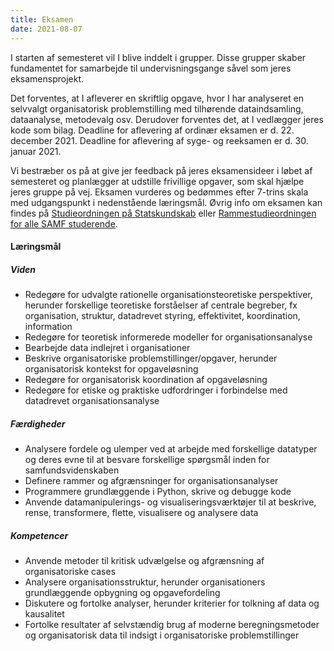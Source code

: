 ```yaml
---
title: Eksamen
date: 2021-08-07
---
```


I starten af semesteret vil I blive inddelt i grupper. Disse grupper skaber fundamentet for samarbejde til undervisningsgange såvel som jeres eksamensprojekt. 

Det forventes, at I afleverer en skriftlig opgave, hvor I har analyseret en selvvalgt organisatorisk problemstilling med tilhørende dataindsamling, dataanalyse, metodevalg osv. Derudover forventes det, at I vedlægger jeres kode som bilag. Deadline for aflevering af ordinær eksamen er d. 22. december 2021. Deadline for aflevering af syge- og reeksamen er d. 30. januar 2021.

Vi bestræber os på at give jer feedback på jeres eksamensideer i løbet af semesteret og planlægger at udstille frivillige opgaver, som skal hjælpe jeres gruppe på vej. Eksamen vurderes og bedømmes efter 7-trins skala med udgangspunkt i nedenstående læringsmål. Øvrig info om eksamen kan findes på [Studieordningen på Statskundskab](https://polsci.ku.dk/uddannelser/studienaevnet/studieordninger/bilag/ka-studieordning-statskundskab.pdf) eller [Rammestudieordningen for alle SAMF studerende](https://samf.ku.dk/uddannelser/studenterservice/regleroglove/studieordninger/rammestudieordning_SAMF.pdf).


#### Læringsmål
##### Viden
- Redegøre for udvalgte rationelle organisationsteoretiske perspektiver, herunder forskellige teoretiske forståelser af centrale begreber, fx organisation, struktur, datadrevet styring, effektivitet, koordination, information
- Redegøre for teoretisk informerede modeller for organisationsanalyse
- Bearbejde data indlejret i organisationer
- Beskrive organisatoriske problemstillinger/opgaver, herunder organisatorisk kontekst for opgaveløsning
- Redegøre for organisatorisk koordination af opgaveløsning
- Redegøre for etiske og praktiske udfordringer i forbindelse med datadrevet organisationsanalyse

##### Færdigheder
- Analysere fordele og ulemper ved at arbejde med forskellige datatyper og deres evne til at besvare forskellige spørgsmål inden for samfundsvidenskaben
- Definere rammer og afgrænsninger for organisationsanalyser
- Programmere grundlæggende i Python, skrive og debugge kode
- Anvende datamanipulerings- og visualiseringsværktøjer til at beskrive, rense, transformere, flette, visualisere og analysere data

##### Kompetencer
- Anvende metoder til kritisk udvælgelse og afgrænsning af organisatoriske cases
- Analysere organisationsstruktur, herunder organisationers grundlæggende opbygning og opgavefordeling
- Diskutere og fortolke analyser, herunder kriterier for tolkning af data og kausalitet
- Fortolke resultater af selvstændig brug af moderne beregningsmetoder og organisatorisk data til indsigt i organisatoriske problemstillinger
